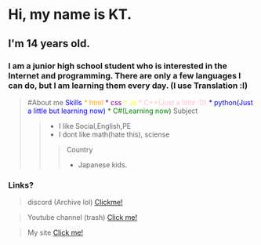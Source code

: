 # Hi, my name is KT.
## I'm 14 years old.
### I am a junior high school student who is interested in the Internet and programming. There are only a few languages I can do, but I am learning them every day. (I use Translation :l)  
> #About me
<font color=blue>Skills</font>
<font color=orange>* html</font>
<font color=purple>* css</font>
<font color=yellow>* Js</font>
<font color=pink>* C++(Just a little :D)</font>
<font color=blue>* python(Just a little but learning now)</font>
<font color=green>* C#(Learning now)</font>
>Subject
>> * I like Social,English,PE
>> * I dont like math(hate this), sciense
>>> Country  
>>> * Japanese kids.

### Links?
> discord (Archive lol)
> [Clickme!](https://discord.gg/uBhTBaQy4K)

> Youtube channel (trash)
> [Click me!](https://www.youtube.com/@KT_____san)

> My site
> [Click me!](https://ktxxxx0828.github.io/KTsite)

<!--
**KTxXxX0828/KTxXxX0828** is a ✨ _special_ ✨ repository because its `README.md` (this file) appears on your GitHub profile.

Here are some ideas to get you started:

- 🔭 I’m currently working on ...
- 🌱 I’m currently learning ...
- 👯 I’m looking to collaborate on ...
- 🤔 I’m looking for help with ...
- 💬 Ask me about ...
- 📫 How to reach me: ...
- 😄 Pronouns: ...
- ⚡ Fun fact: ...
-->
